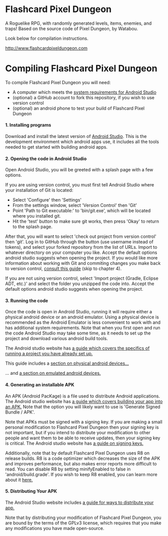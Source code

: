 # Flashcard Pixel Dungeon

A Roguelike RPG, with randomly generated levels, items, enemies, and traps!
Based on the source code of Pixel Dungeon, by Watabou.

Look below for compilation instructions.

http://www.flashcardpixeldungeon.com

# Compiling Flashcard Pixel Dungeon

To compile Flashcard Pixel Dungeon you will need:
- A computer which meets the [system requirements for Android Studio](https://developer.android.com/studio#Requirements)
- (optional) a GitHub account to fork this repository, if you wish to use version control
- (optional) an android phone to test your build of Flashcard Pixel Dungeon

#### 1. Installing programs

Download and install the latest version of [Android Studio](https://developer.android.com/studio). This is the development environment which android apps use, it includes all the tools needed to get started with building android apps.

#### 2. Opening the code in Android Studio

Open Android Studio, you will be greeted with a splash page with a few options.

If you are using version control, you must first tell Android Studio where your installation of Git is located:
- Select 'Configure' then 'Settings'
- From the settings window, select 'Version Control' then 'Git'
- Point 'Path to Git executable:' to 'bin/git.exe', which will be located where you installed git.
- Hit the 'test' button to make sure git works, then press 'Okay' to return to the splash page.

After that, you will want to select 'check out project from version control' then 'git'. Log in to GitHub through the button (use username instead of tokens), and select your forked repository from the list of URLs. Import to whatever directory on your computer you like. Accept the default options android studio suggests when opening the project. If you would like more information about working with Git and commiting changes you make back to version control, [consult this guide](https://code.tutsplus.com/tutorials/working-with-git-in-android-studio--cms-30514) (skip to chapter 4).

If you are not using version control, select 'Import project (Gradle, Eclipse ADT, etc.)' and select the folder you unzipped the code into. Accept the default options android studio suggests when opening the project.

#### 3. Running the code

Once the code is open in Android Studio, running it will require either a physical android device or an android emulator. Using a physical device is recommended as the Android Emulator is less convenient to work with and has additional system requirements. Note that when you first open and run the code Android Studio may take some time, as it needs to set up the project and download various android build tools.

The Android studio website has [a guide which covers the specifics of running a project you have already set up.](https://developer.android.com/studio/run)

This guide includes a [section on physical android devices...](https://developer.android.com/studio/run/device.html)

... and [a section on emulated android devices.](https://developer.android.com/studio/run/emulator)

#### 4. Generating an installable APK

An APK (Android PacKage) is a file used to distribute Android applications. The Android studio website has [a guide which covers building your app into an APK.](https://developer.android.com/studio/run#reference) Note that the option you will likely want to use is 'Generate Signed Bundle / APK'.

Note that APKs must be signed with a signing key. If you are making a small personal modification to Flashcard Pixel Dungeon then your signing key is not important, but if you intend to distribute your modification to other people and want them to be able to receive updates, then your signing key is critical. The Android studio website has [a guide on signing keys.](https://developer.android.com/studio/publish/app-signing.html#opt-out)

Additionally, note that by default Flashcard Pixel Dungeon uses R8 on release builds. R8 is a code optimizer which decreases the size of the APK and improves performance, but also makes error reports more difficult to read. You can disable R8 by setting minifyEnabled to false in 'android/build.grade'. If you wish to keep R8 enabled, you can learn more about it [here.](https://developer.android.com/studio/build/shrink-code)

#### 5. Distributing Your APK

The Android Studio website includes [a guide for ways to distribute your app.](https://developer.android.com/studio/publish)

Note that by distributing your modification of Flashcard Pixel Dungeon, you are bound by the terms of the GPLv3 license, which requires that you make any modifications you have made open-source.
